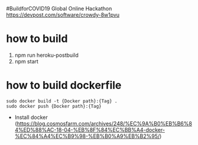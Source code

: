 #BuildforCOVID19 Global Online Hackathon
https://devpost.com/software/crowdy-8w1pvu


# how to build
1. npm run heroku-postbuild
2. npm start

# how to build dockerfile
```
sudo docker build -t {Docker path}:{Tag} .
sudo docker push {Docker path}:{Tag}
```
- Install docker (https://blog.cosmosfarm.com/archives/248/%EC%9A%B0%EB%B6%84%ED%88%AC-18-04-%EB%8F%84%EC%BB%A4-docker-%EC%84%A4%EC%B9%98-%EB%B0%A9%EB%B2%95/)